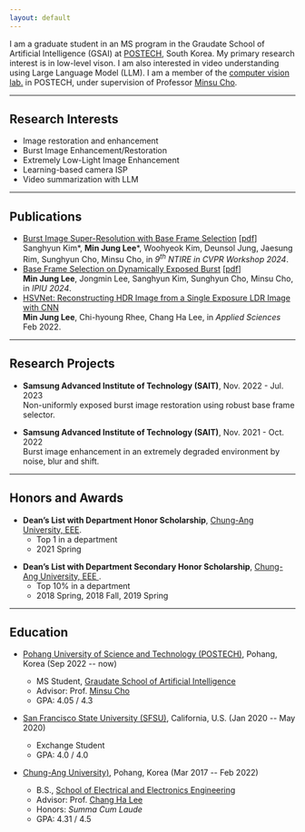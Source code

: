 ```yaml
---
layout: default
---
```


I am a graduate student in an MS program in the Graudate School of Artificial Intelligence (GSAI) at [POSTECH](https://www.postech.ac.kr/), South Korea.
My primary research interest is in low-level vison. I am also interested in video understanding using Large Language Model (LLM).
I am a member of the [computer vision lab.](https://cvlab.postech.ac.kr/lab/) in POSTECH, under supervision of Professor [Minsu Cho](http://cvlab.postech.ac.kr/~mcho/).




* * *

## Research Interests

*   Image restoration and enhancement
*   Burst Image Enhancement/Restoration
*   Extremely Low-Light Image Enhancement
*   Learning-based camera ISP
*   Video summarization with LLM

<!-- * * * -->

<!-- ## Industry Experience

* [Meta Reality Labs.](https://about.meta.com/realitylabs/), Burlingame, California, U.S.A.
  * _Ph.D Research Scientist Intern_, Jul 2023 ~ Oct 2023
    * Manager: Survi Kyal, Mentor: Fengting Yang
    * Succeeded to achieve KPIs of Eye Tracking production model of Arcata project (XR Eyes)
    * Improved gaze estimation accuracy in production model of Meta Quest using a single POR camera through invariant feature learning for a personalized, explainable ML Eyes
   
<!--
    * Learning-based analytics research on human behavior for AR/VR device. (XR Eyes)
    * Improved gaze estimation accuracy in Meta Quest production model using a single POR camera through invariant feature learning for a personalized, explainable ML Eyes model
    * Increased KPIs (P95, PCD$<$4.5) of ET production model by 9% of Arcata project 
-->
<!--
* [Fast campus.](https://fastcampus.co.kr/), Seoul, South Korea.
  * _Computer Vision Lecturer_, Mar 2022 ~ Aug 2022
    * Lecturing on computer vision from classical to state-of-the-art deep learning approaches.
    * Curriculum Sheet: [Google Spreadsheet](https://bit.ly/440T2ih)
-->

<!-- * [Vuno Inc.](https://www.vuno.co/), Seoul, South Korea.
  * _Front-end Developer_, Jun 2017 ~ Aug 2017
    * Developed the client/front-end interface for an AI-based software for diagnosis of major abnormalities from a chest X-ray. -->


* * *

## Publications
*   [Burst Image Super-Resolution with Base Frame Selection](./assets/pdf/CVPR24_Burst_shot_Image_Enhancement.pdf) [[pdf](./assets/pdf/CVPR24_Burst_shot_Image_Enhancement.pdf)] Sanghyun Kim*, **Min Jung Lee***, Woohyeok Kim, Deunsol Jung, Jaesung Rim, Sunghyun Cho, Minsu Cho, in _9<sup>th</sup> NTIRE in CVPR Workshop 2024_.
*   [Base Frame Selection on Dynamically Exposed Burst](./assets/pdf/IPIU2024.pdf) [[pdf](./assets/pdf/IPIU2024.pdf)] \
  **Min Jung Lee**, Jongmin Lee, Sanghyun Kim, Sunghyun Cho, Minsu Cho, in _IPIU 2024_.
*   [HSVNet: Reconstructing HDR Image from a Single Exposure LDR Image with CNN](https://doi.org/10.3390/app12052370) \
  **Min Jung Lee**, Chi-hyoung Rhee, Chang Ha Lee, in _Applied Sciences_ Feb 2022.

<!-- *   [Learning Rotation-Equivariant Features for Visual Correspondence](https://arxiv.org/abs/2303.15472) [[code](https://github.com/bluedream1121/RELF)] \
  **Jongmin Lee**, Byungjin Kim, Seungwook Kim, Minsu Cho, in _CVPR 2023_.

*   [Self-Supervised Equivariant Learning for Oriented Keypoint Detection](https://arxiv.org/abs/2204.08613) [[code](https://github.com/bluedream1121/REKD)] \
  **Jongmin Lee**, Byungjin Kim,  Minsu Cho, in _CVPR 2022_.

*   [Self-supervised Learning of Image Scale and Orientation Estimation](https://www.bmvc2021-virtualconference.com/assets/papers/0836.pdf) [[code](https://github.com/bluedream1121/self-sca-ori)] \
  **Jongmin Lee**, Yoonwoo Jeong,  Minsu Cho, in _BMVC 2021_.

*   [Learning to Distill Convolutional Features Into Compact Local Descriptors](https://openaccess.thecvf.com/content/WACV2021/papers/Lee_Learning_to_Distill_Convolutional_Features_Into_Compact_Local_Descriptors_WACV_2021_paper.pdf) [[code](https://openaccess.thecvf.com/content/WACV2021/papers/Lee_Learning_to_Distill_Convolutional_Features_Into_Compact_Local_Descriptors_WACV_2021_paper.pdf)] \
  **Jongmin Lee**, Yoonwoo Jeong, Seungwook Kim,  Juhong Min, Minsu Cho, in _WACV 2021_.

*   [Learning to Compose Hypercolumns for Semantic Visual Correspondence](https://arxiv.org/abs/2007.10587) [[code](https://github.com/juhongm999/dhpf)] \
   Juhong Min, **Jongmin Lee**, Jean Ponce,  Minsu Cho, in _ECCV 2020_.

*   [SPair-71k: A Large-scale Benchmark for Semantic Correspondence](https://arxiv.org/abs/1908.10543) [[dataset](http://cvlab.postech.ac.kr/research/SPair-71k/)] \
   Juhong Min, **Jongmin Lee**, Jean Ponce,  Minsu Cho, in _ArXiv 2019_.

*   [Hyperpixel Flow: Semantic Correspondence with Multi-layer Neural Features](https://arxiv.org/abs/1908.06537) [[code](https://github.com/juhongm999/hpf)] [[dataset](http://cvlab.postech.ac.kr/research/SPair-71k/)] \
    Juhong Min, **Jongmin Lee**, Jean Ponce,  Minsu Cho, in _ICCV 2019_.

*   [Attentive Semantic Alignment with Offset-Aware Correlation Kernels](https://arxiv.org/abs/1808.02128) [[code](https://github.com/bluedream1121/A2Net)] \
    Paul Hongsuck Seo, **Jongmin Lee**, Deunsol Jung, Bohyung Han, Minsu Cho, in _ECCV 2018_. -->

* * *

## Research Projects

<!-- *  **Kakao Brain**,  Nov. 2021 - Jul. 2023 \
    Efficient equivariant representation learning in deep neural networks. -->

*  **Samsung Advanced Institute of Technology (SAIT)**, Nov. 2022 - Jul. 2023  \
    Non-uniformly exposed burst image restoration using robust base frame selector.

*  **Samsung Advanced Institute of Technology (SAIT)**, Nov. 2021 - Oct. 2022  \
    Burst image enhancement in an extremely degraded environment by noise, blur and shift.
        
<!-- *  **Samsung Advanced Institute of Technology (SAIT)**, Nov. 2020 - Oct. 2021 \
    Motion-aware burst image enhancement in the extremely low-light situation. -->

<!-- * * *

## Professional Services

*  **Reviewer of international conferences** \
    Computer Vision and Pattern Recognition (CVPR) 2022, 2023, 2024 \
    International Conference on Machine Learning (ICML) 2024 \
    International Conference on Learning Representations (ICLR) 2024 \
    Neural Information Processing Systems (NeurIPS) 2023 \
    International Conference on Computer Vision (ICCV) 2023 \
    European Conference on Computer Vision (ECCV) 2022, 2024 \
    Asian Conference on Comoputer Vision (ACCV) 2024 \
    International Conference on 3D Vision (3DV) 2022 \
    British Machine Vision Conference (BMVC) 2021 \
    Winter Conference on Applications of Computer Vision (WACV) 2021, 2022, 2023, 2024 \
    International Conference on Machine Vision Applications (MVA) 2021, 2023 \
    International Conference on Pattern Recognition (ICPR) 2020 

*  **Reviewer of international journals** \
    IEEE Transactions on Pattern Analysis and Machine Intelligence (2023, 2024) \
    International Journal of Computer Vision (2023) \
    IEEE Transactions on Image Processing (2022, 2023) \
    Pattern Recognition (2022, 2023) \
    The Visual Computer (2022)  -->
    
* * *

## Honors and Awards

- **Dean’s List with Department Honor Scholarship**, [ Chung-Ang University, EEE](https://www.cau.ac.kr/index.do).
  - Top 1 in a department
  - 2021 Spring

* **Dean’s List with Department Secondary Honor Scholarship**, [ Chung-Ang University, EEE ](https://www.cau.ac.kr/index.do).
  - Top 10% in a department
  - 2018 Spring, 2018 Fall, 2019 Spring

<!-- * **Global Ph.D fellowship**,  [_National Research Foundation of Korea (NRF)_](https://www.nrf.re.kr/eng/page/4a5d0ace-9cbb-4d21-9b18-92c8464aa23b), 2019 -- Now.
    
* **POSTECH CSE research award (2nd place)**, [_Undergraduate Research Program_](https://cse.postech.ac.kr/2018-1%ed%95%99%ea%b8%b0-%ea%b3%bc%ec%a0%9c%ec%97%b0%ea%b5%ac%eb%b0%9c%ed%91%9c-%ea%b0%9c%ec%b5%9c-%eb%b0%8f-%ec%8b%9c%ec%83%81%ec%8b%9d/?pageds=1&p_id=111&e=%EA%B3%BC%EC%A0%9C%EC%97%B0%EA%B5%AC%EB%B0%9C%ED%91%9C&k=&c=), _POSTECH Computer Science Engineering Department_, 2018.
    
* **SK Hynix scholarship**, [SK Hynix Fellowship Program](http://times.postech.ac.kr/news/articleView.html?idxno=7120), _POSTECH_, 2015. -->

* * *

## Education

- [Pohang University of Science and Technology (POSTECH)](http://www.postech.ac.kr/), Pohang, Korea (Sep 2022 -- now)
  - MS Student, [Graudate School of Artificial Intelligence](https://ai.postech.ac.kr/)
  - Advisor: Prof. [Minsu Cho](http://cvlab.postech.ac.kr/~mcho/) 
  -	GPA: 4.05 / 4.3

- [San Francisco State University (SFSU)](https://www.tugraz.at/en/home/), California, U.S. (Jan 2020 -- May 2020)
  - Exchange Student
  -	GPA: 4.0 / 4.0

- [Chung-Ang University)](https://www.cau.ac.kr/index.do), Pohang, Korea (Mar 2017 -- Feb 2022)
  - B.S., [School of Electrical and Electronics Engineering](https://e3home.cau.ac.kr/)	
  - Advisor: Prof. [Chang Ha Lee](http://prof.cau.ac.kr/~chlee/)
  - Honors: _Summa Cum Laude_
  -	GPA: 4.31 / 4.5

